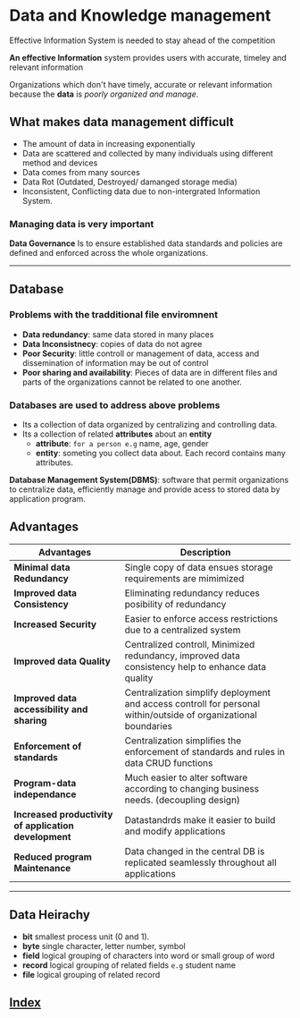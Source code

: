 # Data and Knowledge management

Effective Information System is needed to stay ahead of the competition

__An effective Information__ system provides users with accurate, timeley and relevant information

Organizations which don't have timely, accurate or relevant information because the __data__ is _poorly organized and manage_.

## What makes data management difficult

- The amount of data in increasing exponentially
- Data are scattered and collected by many individuals using different method and devices
- Data comes from many sources
- Data Rot (Outdated, Destroyed/ damanged storage media)
- Inconsistent, Conflicting data due to non-intergrated Information System.

### Managing data is very important

__Data Governance__ Is to ensure established data standards and policies are defined and enforced across the whole organizations.

---

## Database

### Problems with the tradditional file enviromnent

- __Data redundancy__: same data stored in many places
- __Data Inconsistnecy__: copies of data do not agree
- __Poor Security__: little controll or management of data, access and dissemination of information may be out of control
- __Poor sharing and availability__: Pieces of data are in different files and parts of the organizations cannot be related to one another.

### __Databases__ are used to address above problems

- Its a collection of data organized by centralizing and controlling data.
- Its a collection of related __attributes__ about an __entity__
  - __attribute__: `for a person e.g` name, age, gender
  - __entity__: someting you collect data about. Each record contains many attributes.

__Database Management System(DBMS)__: software that permit organizations to centralize data, efficiently manage and provide acess to stored data by application program.

## Advantages

|Advantages| Description|
|---|---|
|__Minimal data Redundancy__|Single copy of data ensues storage requirements are mimimized|
|__Improved data Consistency__|Eliminating redundancy reduces posibility of redundancy|
|__Increased Security__| Easier to enforce access restrictions due to a centralized system|
|__Improved data Quality__|Centralized controll, Minimized redundancy, improved data consistency help to enhance data quality|
|__Improved data accessibility and sharing__|Centralization simplify deployment and access controll for personal within/outside of organizational boundaries|
|__Enforcement of standards__|Centralization simplifies the enforcement of standards and rules in data CRUD functions|
|__Program-data independance__|Much easier to alter software according to changing business needs. (decoupling design)|
|__Increased productivity of application development__|Datastandrds make it easier to build and modify applications|
|__Reduced program Maintenance__|Data changed in the central DB is replicated seamlessly throughout all applications|

---

## Data Heirachy

- __bit__ smallest process unit (0 and 1).
- __byte__ single character, letter number, symbol
- __field__ logical grouping of characters into word or small group of word
- __record__ logical grouping of related fields `e.g` student name
- __file__ logical grouping of related record

## [__Index__](../index.md)